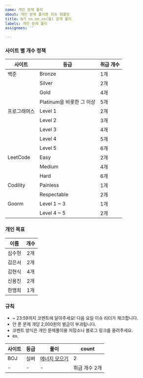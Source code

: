 ```yaml
---
name: 개인 문제 풀이
about: 개인 문제 풀이용 이슈 템플릿
title: N기 nn.nn.nn(월) 문제 풀이
labels: 개인 문제 풀이
assignees: ''

---
```


### 사이트 별 개수 정책

|사이트|등급|취급 개수|
|---|---|---|
|백준|Bronze|1개|
||Silver|2개|
||Gold|4개|
||Platinum을 비롯한 그 이상|5개|
|프로그래머스|Level 1|2개|
||Level 2|3개|
||Level 3|4개|
||Level 4|5개|
||Level 5|6개|
|LeetCode|Easy|2개|
||Medium|4개|
||Hard|6개|
|Codility|Painless|1개|
||Respectable|2개|
|Goorm|Level 1 ~ 3|1개|
||Level 4 ~ 5|2개|

### 개인 목표

|이름|개수|
|:-:|:-:|
|심수현|2개
|김은서|2개|
|김현식|4개|
|신용진|2개|
|한맹희|1개|

### 규칙
* ~ 23:59까지 코멘트에 달아주세요! 다음 요일 이슈 리더가 체크합니다.
* 안 푼 문제 개당 2,000원의 벌금이 부과됩니다.
* 코멘트 양식은 개인 문제풀이용 저장소나 블로그 링크를 올려주세요.
* ex.

|사이트|등급|풀이|count|
|---|---|---|---|
|BOJ|실버|[에너지 모으기](https://github.com/suhyunsim/Algorithm_Practice/issues/176)|2|
|-|-|-|취급 개수 2개|
